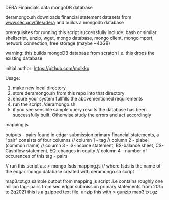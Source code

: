 DERA Financials data mongoDB database

deramongo.sh
downloads financial statement datasets from www.sec.gov/files/dera and builds a mongodb database

prerequisites for running this script successfully include:
bash or similar shellscript, unzip, wget, mongo database, mongo client,
mongoimport, network connection, free storage (maybe ~40GB)

warning: this builds mongoDB database from scratch i.e. this drops the existing database

initial author: https://github.com/molkko

Usage:
1) make new local directory
2) store deramongo.sh from this repo into that directory
3) ensure your system fullfills the abovementioned requirements
4) run the script   ./deramongo.sh
5) if you see sensible sample query results the database has been successfully built. Otherwise study the errors and act accordingly


mapping.js

outputs <tag> - <common name> pairs found in edgar submission primary financial statements, a "pair" consists of four columns
// column 1 - tag
// column 2 - plabel (common name)
// column 3 - IS-income statement, BS-balance sheet, CS-Cashflow statement, EQ-changes in equity
// column 4 - number of occurences of this tag - <common name> pairs

// run this script as:  > mongo fsds mapping.js
// where fsds is the name of the edgar mongo database created with deramongo.sh script

map3.txt.gz
sample output from mapping.js script .i.e contains roughly one million tag-<common name> pairs from sec edgar submission primary statements from 2015 to 2q2021
this is a gzipped text file. unzip this with    > gunzip map3.txt.gz
